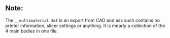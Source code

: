 ## Note:

The `__multimaterial.3mf` is an export from CAD and ass such contains no printer information, slicer settings or anything. It is mearly a collection of the 4 main bodies in one file.